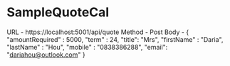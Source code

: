 # SampleQuoteCal

URL - https://localhost:5001/api/quote
Method - Post
Body - {
	"amountRequired" : 5000,
	"term" : 24,
	"title": "Mrs",
	"firstName" : "Daria",
	"lastName" : "Hou",
	"mobile" : "0838386288",
	"email": "dariahou@outlook.com"
}

